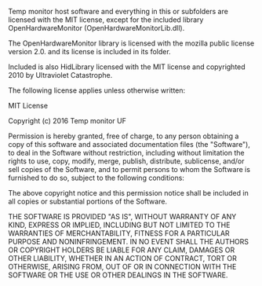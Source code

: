 Temp monitor host software and everything in this or subfolders are licensed with the MIT license, except for the included library OpenHardwareMonitor (OpenHardwareMonitorLib.dll). 
 
The OpenHardwareMonitor library is licensed with the mozilla public license version 2.0.
and its license is included in its folder. 

Included is also HidLibrary licensed with the MIT license and copyrighted 2010 by Ultraviolet Catastrophe.  

The following license applies unless otherwise written:

MIT License

Copyright (c) 2016 Temp monitor UF

Permission is hereby granted, free of charge, to any person obtaining a copy
of this software and associated documentation files (the "Software"), to deal
in the Software without restriction, including without limitation the rights
to use, copy, modify, merge, publish, distribute, sublicense, and/or sell
copies of the Software, and to permit persons to whom the Software is
furnished to do so, subject to the following conditions:

The above copyright notice and this permission notice shall be included in all
copies or substantial portions of the Software.

THE SOFTWARE IS PROVIDED "AS IS", WITHOUT WARRANTY OF ANY KIND, EXPRESS OR
IMPLIED, INCLUDING BUT NOT LIMITED TO THE WARRANTIES OF MERCHANTABILITY,
FITNESS FOR A PARTICULAR PURPOSE AND NONINFRINGEMENT. IN NO EVENT SHALL THE
AUTHORS OR COPYRIGHT HOLDERS BE LIABLE FOR ANY CLAIM, DAMAGES OR OTHER
LIABILITY, WHETHER IN AN ACTION OF CONTRACT, TORT OR OTHERWISE, ARISING FROM,
OUT OF OR IN CONNECTION WITH THE SOFTWARE OR THE USE OR OTHER DEALINGS IN THE
SOFTWARE.